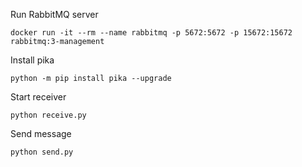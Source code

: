 Run RabbitMQ server

    docker run -it --rm --name rabbitmq -p 5672:5672 -p 15672:15672 rabbitmq:3-management

Install pika

    python -m pip install pika --upgrade

Start receiver

    python receive.py

Send message

    python send.py

